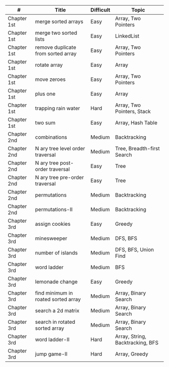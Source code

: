 | # | Title | Difficult | Topic |
|---| ----- | -------- | -------- |
| Chapter 1st | merge sorted arrays | Easy | Array, Two Pointers |
| Chapter 1st | merge two sorted lists | Easy | LinkedList |
| Chapter 1st | remove duplicate from sorted array | Easy | Array, Two Pointers |
| Chapter 1st | rotate array | Easy | Array |
| Chapter 1st | move zeroes | Easy | Array, Two Pointers |
| Chapter 1st | plus one | Easy | Array |
| Chapter 1st | trapping rain water | Hard | Array, Two Pointers, Stack |
| Chapter 1st | two sum | Easy | Array, Hash Table |
| Chapter 2nd | combinations | Medium | Backtracking |
| Chapter 2nd | N ary tree level order traversal | Medium | Tree, Breadth-first Search |
| Chapter 2nd | N ary tree post-order traversal | Easy | Tree |
| Chapter 2nd | N ary tree pre-order traversal | Easy | Tree |
| Chapter 2nd | permutations | Medium | Backtracking |
| Chapter 2nd | permutations-II | Medium | Backtracking |
| Chapter 3rd | assign cookies | Easy | Greedy |
| Chapter 3rd | minesweeper | Medium | DFS, BFS |
| Chapter 3rd | number of islands | Medium | DFS, BFS, Union Find |
| Chapter 3rd | word ladder | Medium | BFS |
| Chapter 3rd | lemonade change | Easy | Greedy |
| Chapter 3rd | find minimum in roated sorted array | Medium | Array, Binary Search |
| Chapter 3rd | search a 2d matrix | Medium | Array, Binary Search |
| Chapter 3rd | search in rotated sorted array | Medium | Array, Binary Search |
| Chapter 3rd | word ladder-II | Hard | Array, String, Backtracking, BFS | 
| Chapter 3rd | jump game-II | Hard | Array, Greedy |